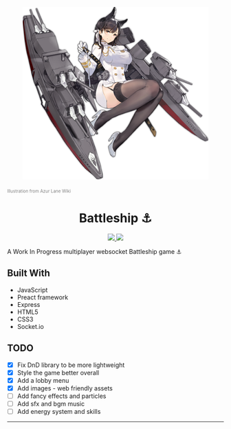 <p align="center"><img src="./Atago.png" alt="Minato_Aqua" height="400" /></p>
<p>
  <a href="https://azurlane.koumakan.jp/wiki/Atago#/media/File:Atago.png" style="color: gray; font-size: 10px;text-decoration: none">Illustration from Azur Lane Wiki</a>
</p>
<h1 align="center">Battleship ⚓</h1>

<p align="center">
  <a href="https://github.com/Shirajuki/battleship/blob/main/LICENSE" alt="LICENSE">
    <img src="https://img.shields.io/github/license/Shirajuki/battleship" />
  </a>
  <a href="https://github.com/Shirajuki/aqua/battleship" alt="Issues">
    <img src="https://img.shields.io/github/issues/Shirajuki/battleship" />
  </a>
</p>

A Work In Progress multiplayer websocket Battleship game ⚓

<!-- Play the demo here: https://shirajuki.js.org/battleship/ -->

## Built With

- JavaScript
- Preact framework
- Express
- HTML5
- CSS3
- Socket.io

## TODO

- [x] Fix DnD library to be more lightweight
- [x] Style the game better overall
- [x] Add a lobby menu
- [x] Add images - web friendly assets
- [ ] Add fancy effects and particles
- [ ] Add sfx and bgm music
- [ ] Add energy system and skills

<hr />
